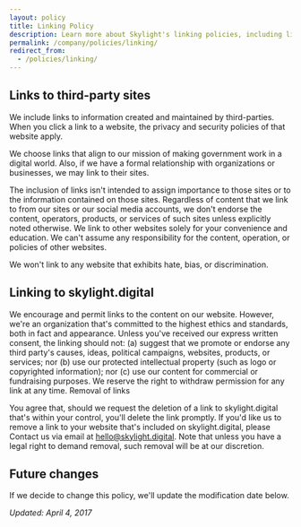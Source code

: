 ```yaml
---
layout: policy
title: Linking Policy
description: Learn more about Skylight's linking policies, including links to third-party sites and linking to skylight.digital.
permalink: /company/policies/linking/
redirect_from:
  - /policies/linking/
---
```


## Links to third-party sites

We include links to information created and maintained by third-parties. When you click a link to a website, the privacy and security policies of that website apply.

We choose links that align to our mission of making government work in a digital world. Also, if we have a formal relationship with organizations or businesses, we may link to their sites.

The inclusion of links isn't intended to assign importance to those sites or to the information contained on those sites. Regardless of content that we link to from our sites or our social media accounts, we don't endorse the content, operators, products, or services of such sites unless explicitly noted otherwise. We link to other websites solely for your convenience and education. We can't assume any responsibility for the content, operation, or policies of other websites.

We won't link to any website that exhibits hate, bias, or discrimination.

## Linking to skylight.digital

We encourage and permit links to the content on our website. However, we're an organization that's committed to the highest ethics and standards, both in fact and appearance. Unless you've received our express written consent, the linking should not: (a) suggest that we promote or endorse any third party's causes, ideas, political campaigns, websites, products, or services; nor (b) use our protected intellectual property (such as logo or copyrighted information); nor (c) use our content for commercial or fundraising purposes. We reserve the right to withdraw permission for any link at any time.
Removal of links

You agree that, should we request the deletion of a link to skylight.digital that's within your control, you'll delete the link promptly. If you'd like us to remove a link to your website that's included on skylight.digital, please Contact us via email at [hello@skylight.digital](mailto:hello@skylight.digital). Note that unless you have a legal right to demand removal, such removal will be at our discretion.

## Future changes

If we decide to change this policy, we'll update the modification date below.

*Updated: April 4, 2017*
